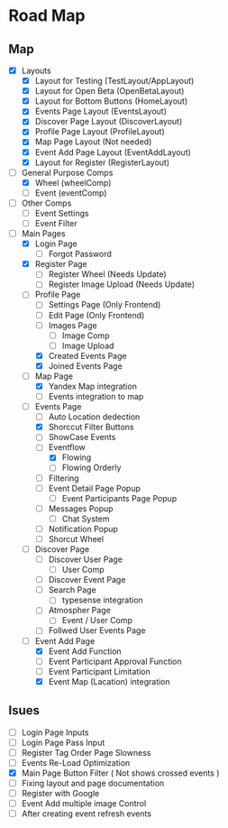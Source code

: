 # Road Map

## Map

- [x] Layouts
  - [x] Layout for Testing (TestLayout/AppLayout)
  - [x] Layout for Open Beta (OpenBetaLayout)
  - [x] Layout for Bottom Buttons (HomeLayout)
  - [x] Events Page Layout (EventsLayout)
  - [x] Discover Page Layout (DiscoverLayout)
  - [x] Profile Page Layout (ProfileLayout)
  - [x] Map Page Layout (Not needed)
  - [x] Event Add Page Layout (EventAddLayout)
  - [x] Layout for Register (RegisterLayout)
- [ ] General Purpose Comps
  - [x] Wheel (wheelComp)
  - [ ] Event (eventComp)
- [ ] Other Comps
  - [ ] Event Settings
  - [ ] Event Filter
- [ ] Main Pages
  - [x] Login Page
    - [ ] Forgot Password
  - [x] Register Page
    - [ ] Register Wheel (Needs Update)
    - [ ] Register Image Upload (Needs Update)
  - [ ] Profile Page
    - [ ] Settings Page (Only Frontend)
    - [ ] Edit Page (Only Frontend)
    - [ ] Images Page
      - [ ] Image Comp
      - [ ] Image Upload
    - [x] Created Events Page
    - [x] Joined Events Page
  - [ ] Map Page
    - [x] Yandex Map integration
    - [ ] Events integration to map
  - [ ] Events Page
    - [ ] Auto Location dedection
    - [x] Shorccut Filter Buttons
    - [ ] ShowCase Events
    - [ ] Eventflow
      - [x] Flowing
      - [ ] Flowing Orderly
    - [ ] Filtering
    - [ ] Event Detail Page Popup
      - [ ] Event Participants Page Popup
    - [ ] Messages Popup
      - [ ] Chat System
    - [ ] Notification Popup
    - [ ] Shorcut Wheel
  - [ ] Discover Page
    - [ ] Discover User Page
      - [ ] User Comp
    - [ ] Discover Event Page
    - [ ] Search Page
      - [ ] typesense integration
    - [ ] Atmospher Page
      - [ ] Event / User Comp
    - [ ] Follwed User Events Page
  - [ ] Event Add Page
    - [x] Event Add Function
    - [ ] Event Participant Approval Function
    - [ ] Event Participant Limitation
    - [x] Event Map (Lacation) integration

## Isues

- [ ] Login Page Inputs
- [ ] Login Page Pass Input
- [ ] Register Tag Order Page Slowness
- [ ] Events Re-Load Optimization
- [x] Main Page Button Filter ( Not shows crossed events )
- [ ] Fixing layout and page documentation
- [ ] Register with Google
- [ ] Event Add multiple image Control
- [ ] After creating event refresh events
